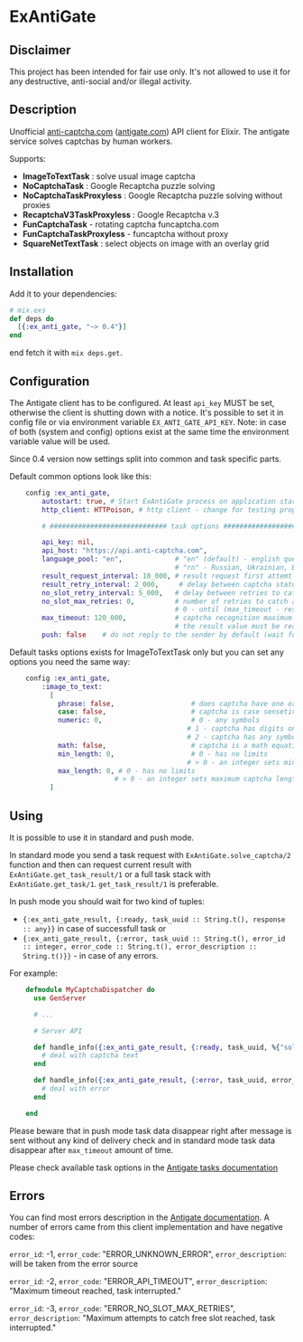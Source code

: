 # ExAntiGate

## Disclaimer
This project has been intended for fair use only. It's not allowed to use it for any destructive, 
anti-social and/or illegal activity.

## Description
Unofficial [anti-captcha.com](http://anti-captcha.com)
([antigate.com](http://antigate.com)) API client for Elixir. The antigate service solves 
captchas by human workers.

Supports:
- **ImageToTextTask** : solve usual image captcha
- **NoCaptchaTask** : Google Recaptcha puzzle solving
- **NoCaptchaTaskProxyless** : Google Recaptcha puzzle solving without proxies
- **RecaptchaV3TaskProxyless** : Google Recaptcha v.3
- **FunCaptchaTask** - rotating captcha funcaptcha.com
- **FunCaptchaTaskProxyless** - funcaptcha without proxy
- **SquareNetTextTask** : select objects on image with an overlay grid


## Installation
Add it to your dependencies:

```elixir
# mix.exs
def deps do
  [{:ex_anti_gate, "~> 0.4"}]
end
```

end fetch it with `mix deps.get`.

## Configuration
The Antigate client has to be configured. At least `api_key` MUST be set, otherwise the client
is shutting down with a notice. It's possible to set it in config file or via environment variable
`EX_ANTI_GATE_API_KEY`. Note: in case of both (system and config) options exist at the same time 
the environment variable value will be used. 

Since 0.4 version now settings split into common and task specific parts.

Default common options look like this:
```elixir
    config :ex_anti_gate,
        autostart: true, # Start ExAntiGate process on application start
        http_client: HTTPoison, # http client - change for testing proposes only

        # ############################# task options #####################################

        api_key: nil,
        api_host: "https://api.anti-captcha.com",
        language_pool: "en",             # "en" (default) - english queue,
                                         # "rn" - Russian, Ukrainian, Belorussian, Kazakh language group
        result_request_interval: 10_000, # result request first attemt interval, in milliseconds
        result_retry_interval: 2_000,     # delay between captcha status checks, in milliseconds
        no_slot_retry_interval: 5_000,   # delay between retries to catch a free slot to proceed captcha, in milliseconds
        no_slot_max_retries: 0,          # number of retries to catch a free slot,
                                         # 0 - until (max_timeout - result_request_inteval) milliseconds gone
        max_timeout: 120_000,            # captcha recognition maximum timeout;
                                         # the result value must be read during this period
        push: false    # do not reply to the sender by default (wait for a result request)
```

Default tasks options exists for ImageToTextTask only but you can set any options you need the same way:
```elixir
    config :ex_anti_gate,
        :image_to_text:
          [
            phrase: false,                   # does captcha have one or more spaces
            case: false,                     # captcha is case sensetive
            numeric: 0,                      # 0 - any symbols
                                            # 1 - captcha has digits only
                                            # 2 - captcha has any symbols EXCEPT digits
            math: false,                     # captcha is a math equation and it's necessary to solve it and enter result
            min_length: 0,                   # 0 - has no limits
                                            # > 0 - an integer sets minimum captcha length
            max_length: 0, # 0 - has no limits
                          # > 0 - an integer sets maximum captcha length
          ]
```

## Using
It is possible to use it in standard and push mode.

In standard mode you send a task request with `ExAntiGate.solve_captcha/2` function and then can
request current result with `ExAntiGate.get_task_result/1` or a full task stack with `ExAntiGate.get_task/1`.
`get_task_result/1` is preferable.

In push mode you should wait for two kind of tuples:
  * `{:ex_anti_gate_result, {:ready, task_uuid :: String.t(), response :: any}}` in case of successfull task or
  * `{:ex_anti_gate_result, {:error, task_uuid :: String.t(), error_id :: integer, error_code :: String.t(), error_description :: String.t()}}` - in
 case of any errors.

For example:

```elixir
    defmodule MyCaptchaDispatcher do
      use GenServer

      # ...

      # Server API

      def handle_info({:ex_anti_gate_result, {:ready, task_uuid, %{"solution" => %{"text" => text}} = _response}}, state) do
        # deal with captcha text
      end

      def handle_info({:ex_anti_gate_result, {:error, task_uuid, error_id, error_code, error_description}}, state) do
        # deal with error
      end

    end
```
Please beware that in push mode task data disappear right after message is sent without any kind of delivery check and
in standard mode task data disappear after `max_timeout` amount of time.

Please check available task options in the [Antigate tasks documentation](https://anticaptcha.atlassian.net/wiki/spaces/API/pages/5079084/Captcha+Task+Types)

## Errors
You can find most errors description in the [Antigate documentation](https://anticaptcha.atlassian.net/wiki/display/API/Errors).
A number of errors came from this client implementation and have negative codes:

`error_id`: -1, `error_code`: "ERROR_UNKNOWN_ERROR",       `error_description`: will be taken from the error source

`error_id`: -2, `error_code`: "ERROR_API_TIMEOUT",         `error_description`: "Maximum timeout reached, task interrupted."

`error_id`: -3, `error_code`: "ERROR_NO_SLOT_MAX_RETRIES", `error_description`: "Maximum attempts to catch free slot reached, task interrupted."
